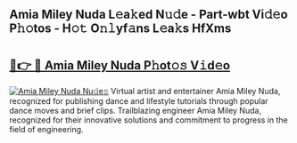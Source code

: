 ## Amia Miley Nuda L𝚎a𝚔ed N𝚞𝚍e - Part-wbt Vi𝚍𝚎o P𝚑𝚘tos - H𝚘𝚝 O𝚗𝚕yf𝚊ns L𝚎a𝚔s HfXms

# <h2><a href="http://kfe5ff.oniu.top/?m=Amia+Miley+Nuda">🔗👉 🔴 Amia Miley Nuda P𝚑ot𝚘𝚜 V𝚒d𝚎o</a></h2>

[![Amia Miley Nuda Nu𝚍e𝚜](https://i.imgur.com/0qMVB7G.gif)](http://kfe5ff.oniu.top/?m=Amia+Miley+Nuda)
Virtual artist and entertainer Amia Miley Nuda, recognized for publishing dance and lifestyle tutorials through popular dance moves and brief clips. Trailblazing engineer Amia Miley Nuda, recognized for their innovative solutions and commitment to progress in the field of engineering.  
